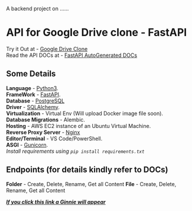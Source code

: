 A backend project on ......

# API for Google Drive clone - FastAPI

Try it Out at - [Google Drive Clone](https://courageous-monstera-fdea77.netlify.app/) <br>
Read the API DOCs at - [FastAPI AutoGenerated DOCs](https://www.gdrive.vasaniyakush.tech/docs)

## Some Details

**Language** - [Python3](https://www.python.org/). <br>
**FrameWork** - [FastAPI](https://fastapi.tiangolo.com/). <br>
**Database** - [PostgreSQL](https://www.postgresql.org/)<br>
**Driver** - [SQLAlchemy](https://www.sqlalchemy.org/). <br>
**Virtualization** -  Virtual Env (Will upload Docker image file soon). <br>
**Database Migrations** - Alembic. <br>
**Hosting** - AWS EC2 instance of an Ubuntu Virtual Machine. <br>
**Reverse Proxy Server** - [Nginx](https://www.nginx.com/)<br> 
**Editor/Terminal** - VS Code/PowerShell. <br>
**ASGI** - [Gunicorn](https://gunicorn.org/). <br>
*Install requirements using `pip install requirements.txt`*
## Endpoints (for details kindly refer to DOCs) 

**Folder** - Create, Delete, Rename, Get all Content
**File** - Create, Delete, Rename, Get all Content

***[If you click this link a Ginnie will appear](https://www.socialapi.vasaniyakush.tech/)***
